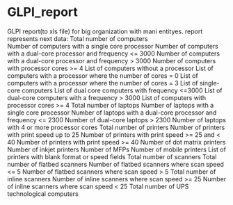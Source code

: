 # GLPI_report
GLPI report(to xls file) for big organization with mani entityes.
report represents next data:
Total number of computers <br>
Number of computers with a single core processor
Number of computers with a dual-core processor and frequency <= 3000
Number of computers with a dual-core processor and frequency > 3000
Number of computers with processor cores >= 4
List of computers without a processor
List of computers with a processor where the number of cores = 0
List of computers with a processor where the number of cores = 3
List of single-core computers
List of dual core computers with frequency <=3000
List of dual-core computers with a frequency > 3000
List of computers with processor cores >= 4
Total number of laptops
Number of laptops with a single core processor
Number of laptops with a dual-core processor and frequency <= 2300
Number of dual-core laptops > 2300
Number of laptops with 4 or more processor cores
Total number of printers
Number of printers with print speed up to 25
Number of printers with print speed >= 25 and < 40
Number of printers with print speed >= 40
Number of dot matrix printers
Number of inkjet printers
Number of MFPs
Number of mobile printers
List of printers with blank format or speed fields
Total number of scanners
Total number of flatbed scanners
Number of flatbed scanners where scan speed <= 5
Number of flatbed scanners where scan speed > 5
Total number of inline scanners
Number of inline scanners where scan speed >= 25
Number of inline scanners where scan speed < 25
Total number of UPS
technological computers
